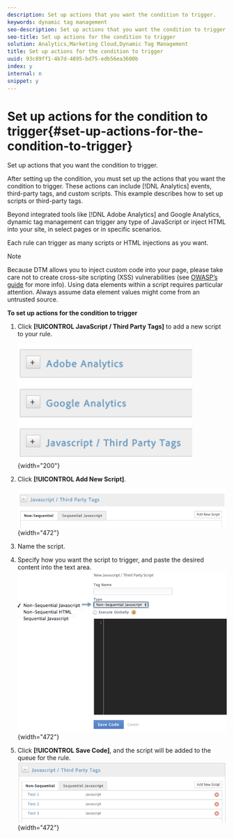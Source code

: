 ```yaml
---
description: Set up actions that you want the condition to trigger.
keywords: dynamic tag management
seo-description: Set up actions that you want the condition to trigger.
seo-title: Set up actions for the condition to trigger
solution: Analytics,Marketing Cloud,Dynamic Tag Management
title: Set up actions for the condition to trigger
uuid: 93c89ff1-4b7d-4895-bd75-edb56ea3600b
index: y
internal: n
snippet: y
---
```


# Set up actions for the condition to trigger{#set-up-actions-for-the-condition-to-trigger}

Set up actions that you want the condition to trigger.

After setting up the condition, you must set up the actions that you want the condition to trigger. These actions can include [!DNL Analytics] events, third-party tags, and custom scripts. This example describes how to set up scripts or third-party tags.

Beyond integrated tools like [!DNL Adobe Analytics] and Google Analytics, dynamic tag management can trigger any type of JavaScript or inject HTML into your site, in select pages or in specific scenarios.

Each rule can trigger as many scripts or HTML injections as you want.

>[!NOTE]
>
>Because DTM allows you to inject custom code into your page, please take care not to create cross-site scripting (XSS) vulnerabilities (see [OWASP’s guide](https://www.owasp.org/index.php/Cross-site_Scripting_(XSS)) for more info). Using data elements within a script requires particular attention. Always assume data element values might come from an untrusted source.

**To set up actions for the condition to trigger** 

1. Click **[!UICONTROL JavaScript / Third Party Tags]** to add a new script to your rule.

   ![](assets/scripts_actions.png){width="200"}

1. Click **[!UICONTROL Add New Script]**.

   ![](assets/scripts_actions2.png){width="472"}

1. Name the script.
1. Specify how you want the script to trigger, and paste the desired content into the text area. ![](assets/scripts_actions3.png){width="472"}

1. Click **[!UICONTROL Save Code]**, and the script will be added to the queue for the rule. ![](assets/scripts_actions4.png){width="472"}

